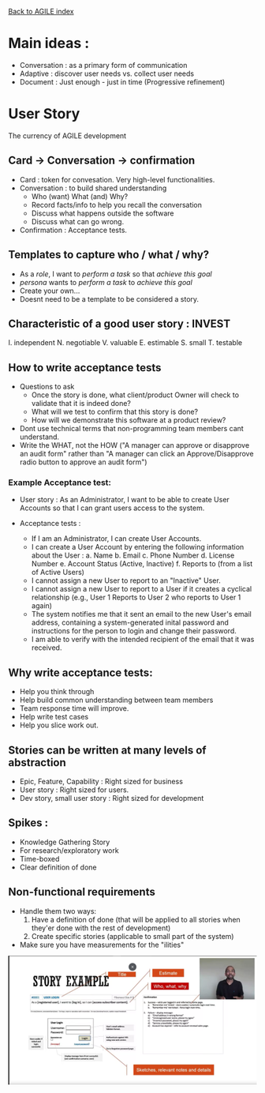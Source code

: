 [Back to AGILE index](manifesto.md)

# Main ideas :

- Conversation : as a primary form of communication
- Adaptive : discover user needs vs. collect user needs
- Document : Just enough - just in time (Progressive refinement)

# User Story

The currency of AGILE development

## Card -> Conversation -> confirmation

- Card : token for convesation. Very high-level functionalities.
- Conversation : to build shared understanding
  - Who (want) What (and) Why?
  - Record facts/info to help you recall the conversation
  - Discuss what happens outside the software
  - Discuss what can go wrong.
- Confirmation : Acceptance tests.

## Templates to capture who / what / why?

- As a _role_, I want to _perform a task_ so that _achieve this goal_
- _persona_ wants to _perform a task_ to _achieve this goal_
- Create your own...
- Doesnt need to be a template to be considered a story.

## Characteristic of a good user story : INVEST

I. independent
N. negotiable
V. valuable
E. estimable
S. small
T. testable

## How to write acceptance tests

- Questions to ask
  - Once the story is done, what client/product Owner will check to validate that it is indeed done?
  - What will we test to confirm that this story is done?
  - How will we demonstrate this software at a product review?
- Dont use technical terms that non-programming team members cant understand.
- Write the WHAT, not the HOW ("A manager can approve or disapprove an audit form" rather than "A manager can click an Approve/Disapprove radio button to approve an audit form")

### Example Acceptance test:

- User story : As an Administrator, I want to be able to create User Accounts so that I can grant users access to the system.

- Acceptance tests :
  - If I am an Administrator, I can create User Accounts.
  - I can create a User Account by entering the following information about the User :
    a. Name
    b. Email
    c. Phone Number
    d. License Number
    e. Account Status (Active, Inactive)
    f. Reports to (from a list of Active Users)
  - I cannot assign a new User to report to an "Inactive" User.
  - I cannot assign a new User to report to a User if it creates a cyclical relationship (e.g., User 1 Reports to User 2 who reports to User 1 again)
  - The system notifies me that it sent an email to the new User's email address, containing a system-generated inital password and instructions for the person to login and change their password.
  - I am able to verify with the intended recipient of the email that it was received.

## Why write acceptance tests:

- Help you think through
- Help build common understanding between team members
- Team response time will improve.
- Help write test cases
- Help you slice work out.

## Stories can be written at many levels of abstraction

- Epic, Feature, Capability : Right sized for business
- User story : Right sized for users.
- Dev story, small user story : Right sized for development

## Spikes :

- Knowledge Gathering Story
- For research/exploratory work
- Time-boxed
- Clear definition of done

## Non-functional requirements

- Handle them two ways:
  1.  Have a definition of done (that will be applied to all stories when they'er done with the rest of development)
  2.  Create specific stories (applicable to small part of the system)
- Make sure you have measurements for the "ilities"

![example user stories](./img/userStoryExample.png)
